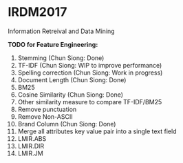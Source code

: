 # IRDM2017
Information Retreival and Data Mining

**TODO for Feature Engineering:**
1. Stemming (Chun Siong: Done)
2. TF-IDF (Chun Siong: WIP to improve performance)
3. Spelling correction (Chun Siong: Work in progress)
4. Document Length (Chun Siong: Done)
5. BM25 
6. Cosine Similarity (Chun Siong: Done)
7. Other similarity measure to compare TF-IDF/BM25
8. Remove punctuation
9. Remove Non-ASCII
10. Brand Column (Chun Siong: Done)
11. Merge all attributes key value pair into a single text field
12. LMIR.ABS
13. LMIR.DIR
14. LMIR.JM



